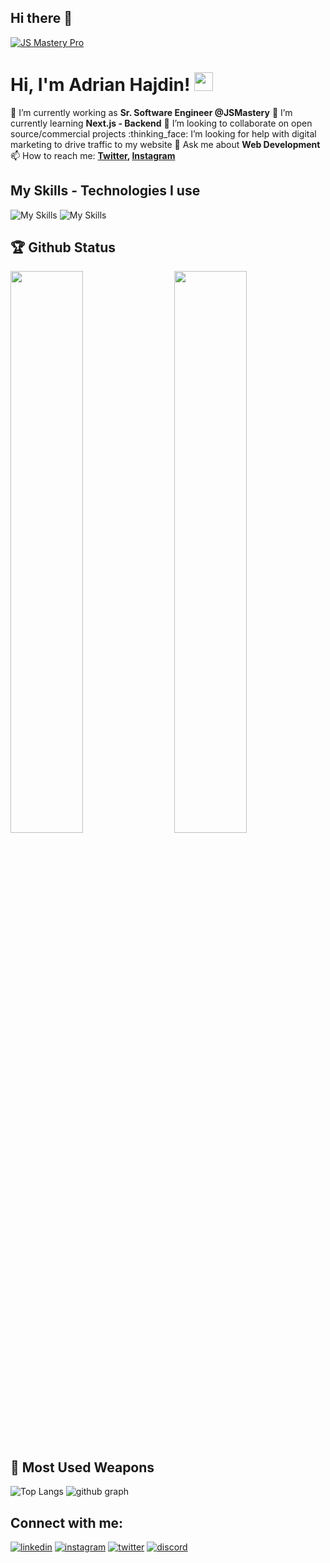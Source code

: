 ## Hi there 👋

<!--
**dayoff-dalma/dayoff-dalma** is a ✨ _special_ ✨ repository because its `README.md` (this file) appears on your GitHub profile.

Here are some ideas to get you started:

- 🔭 I’m currently working on ...
- 🌱 I’m currently learning ...
- 👯 I’m looking to collaborate on ...
- 🤔 I’m looking for help with ...
- 💬 Ask me about ...
- 📫 How to reach me: ...
- 😄 Pronouns: ...
- ⚡ Fun fact: ...
-->

[![JS Mastery Pro](https://i.ibb.co/4Y0kfH2/GitHub.png)](https://www.jsmastery.pro)

# Hi, I'm Adrian Hajdin! <img src="https://raw.githubusercontent.com/MartinHeinz/MartinHeinz/master/wave.gif" width="30px" height="30px">

:telescope: I’m currently working as **Sr. Software Engineer @JSMastery**
:seedling: I’m currently learning **Next.js - Backend**
:dancers: I’m looking to collaborate on open source/commercial projects
:thinking_face: I’m looking for help with digital marketing to drive traffic to my website
:speech_balloon: Ask me about **Web Development**
:mailbox: How to reach me: **[Twitter](https://twitter.com/jsmasterypro), [Instagram](https://instagram.com/javascriptmastery)**

## My Skills - Technologies I use

![My Skills](https://skillicons.dev/icons?i=js,ts,react,next,redux,tailwind,materialui,nodejs,expressjs,mongodb,jest,git,github,vercel,netlify)
![My Skills](https://skillicons.dev/icons?i=html,css,supabase,sass,firebase,gulp,heroku,mysql,bootstrap,vscode,bash,redis,figma,threejs,linux)


## :trophy: Github Status

<img  src="https://github-stats-lemon.vercel.app/api?username=adrianhajdin&show_icons=true&hide_border=true&theme=tokyonight" width="48%" align="right" >
<img  src="https://github-readme-streak-stats.herokuapp.com/?user=adrianhajdin&theme=tokyonight" width="48%" >


## :star2: Most Used Weapons
![Top Langs](https://github-readme-stats.vercel.app/api/top-langs?username=adrianhajdin&show_icons=true&locale=en&layout=compact&theme=tokyonight)
![github graph](https://github-readme-activity-graph.vercel.app/graph?username=adrianhajdin&theme=react-dark)

## Connect with me:

[![linkedin](https://skillicons.dev/icons?i=linkedin)](https://jsmastery.pro)
[![instagram](https://skillicons.dev/icons?i=instagram)](https://jsmastery.pro)
[![twitter](https://skillicons.dev/icons?i=twitter)](https://jsmastery.pro)
[![discord](https://skillicons.dev/icons?i=discord)](https://jsmastery.pro)
